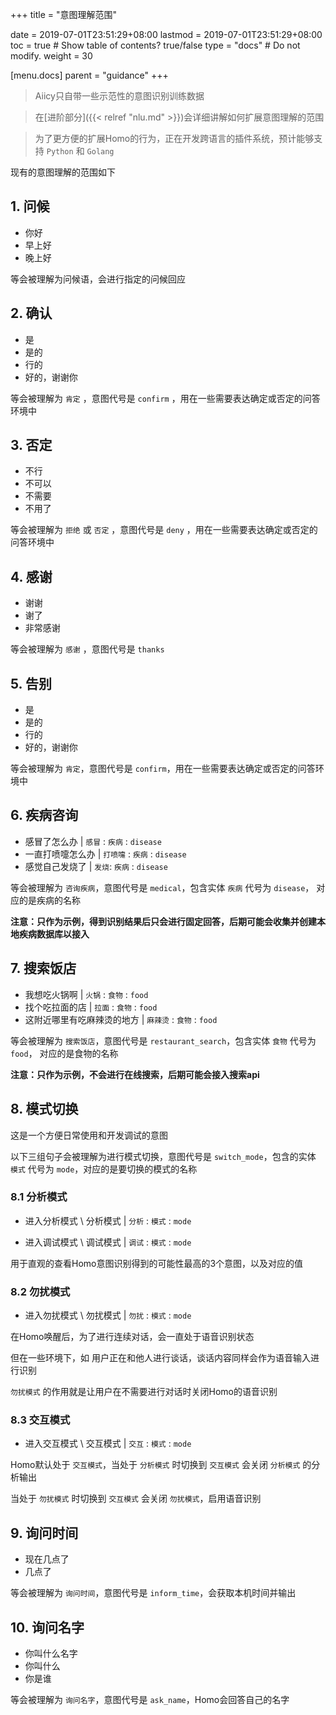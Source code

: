 +++
title = "意图理解范围"

date = 2019-07-01T23:51:29+08:00
lastmod = 2019-07-01T23:51:29+08:00
toc = true  # Show table of contents? true/false
type = "docs"  # Do not modify.
weight = 30

[menu.docs]
    parent = "guidance"
+++

> Aiicy只自带一些示范性的意图识别训练数据

> 在[进阶部分]({{< relref "nlu.md" >}})会详细讲解如何扩展意图理解的范围

> 为了更方便的扩展Homo的行为，正在开发跨语言的插件系统，预计能够支持 `Python` 和 `Golang`

现有的意图理解的范围如下

## 1. 问候

* 你好
* 早上好
* 晚上好

等会被理解为问候语，会进行指定的问候回应

## 2. 确认

* 是
* 是的
* 行的
* 好的，谢谢你

等会被理解为 `肯定` ，意图代号是 `confirm` ，用在一些需要表达确定或否定的问答环境中

## 3. 否定

* 不行
* 不可以
* 不需要
* 不用了

等会被理解为 `拒绝` 或 `否定` ，意图代号是 `deny` ，用在一些需要表达确定或否定的问答环境中

## 4. 感谢

* 谢谢
* 谢了
* 非常感谢

等会被理解为 `感谢` ，意图代号是 `thanks`

## 5. 告别

* 是
* 是的
* 行的
* 好的，谢谢你

等会被理解为 `肯定`，意图代号是 `confirm`，用在一些需要表达确定或否定的问答环境中

## 6. 疾病咨询

* 感冒了怎么办 | `感冒` : `疾病` : `disease`
* 一直打喷嚏怎么办 | `打喷嚏` : `疾病` : `disease`
* 感觉自己发烧了 | `发烧`: `疾病` : `disease`

等会被理解为 `咨询疾病`，意图代号是 `medical`，包含实体 `疾病` 代号为 `disease`， 对应的是疾病的名称

**注意：只作为示例，得到识别结果后只会进行固定回答，后期可能会收集并创建本地疾病数据库以接入**

## 7. 搜索饭店

* 我想吃火锅啊 | `火锅` : `食物` : `food`
* 找个吃拉面的店 | `拉面` : `食物` : `food`
* 这附近哪里有吃麻辣烫的地方 | `麻辣烫` : `食物` : `food`

等会被理解为 `搜索饭店`，意图代号是 `restaurant_search`，包含实体 `食物` 代号为 `food`， 对应的是食物的名称

**注意：只作为示例，不会进行在线搜索，后期可能会接入搜索api**

## 8. 模式切换

这是一个方便日常使用和开发调试的意图

以下三组句子会被理解为进行模式切换，意图代号是 `switch_mode`，包含的实体 `模式` 代号为 `mode`，对应的是要切换的模式的名称

### 8.1 分析模式

* 进入分析模式 \ 分析模式 | `分析` : `模式` : `mode`

* 进入调试模式 \ 调试模式 | `调试` : `模式` : `mode`


用于直观的查看Homo意图识别得到的可能性最高的3个意图，以及对应的值

### 8.2 勿扰模式

* 进入勿扰模式 \ 勿扰模式 | `勿扰` : `模式` : `mode`

在Homo唤醒后，为了进行连续对话，会一直处于语音识别状态

但在一些环境下，如 用户正在和他人进行谈话，谈话内容同样会作为语音输入进行识别

`勿扰模式` 的作用就是让用户在不需要进行对话时关闭Homo的语音识别

### 8.3 交互模式

* 进入交互模式 \ 交互模式 | `交互` : `模式` : `mode`

Homo默认处于 `交互模式`，当处于 `分析模式` 时切换到 `交互模式` 会关闭 `分析模式` 的分析输出

当处于 `勿扰模式` 时切换到 `交互模式` 会关闭 `勿扰模式`，启用语音识别

## 9. 询问时间

* 现在几点了
* 几点了

等会被理解为 `询问时间`，意图代号是 `inform_time`，会获取本机时间并输出

## 10. 询问名字

* 你叫什么名字
* 你叫什么
* 你是谁

等会被理解为 `询问名字`，意图代号是 `ask_name`，Homo会回答自己的名字